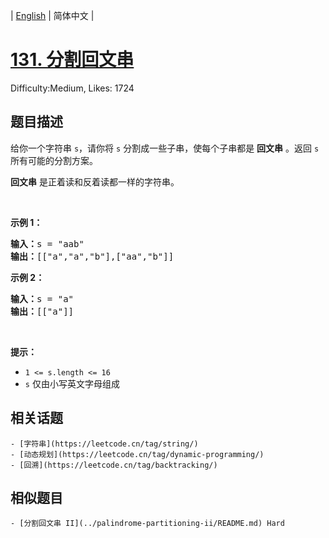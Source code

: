 
| [English](README_EN.md) | 简体中文 |

# [131. 分割回文串](https://leetcode.cn/problems/palindrome-partitioning/)
Difficulty:Medium, Likes: 1724

## 题目描述

<p>给你一个字符串 <code>s</code>，请你将<em> </em><code>s</code><em> </em>分割成一些子串，使每个子串都是 <strong>回文串</strong> 。返回 <code>s</code> 所有可能的分割方案。</p>

<p><strong>回文串</strong> 是正着读和反着读都一样的字符串。</p>

<p> </p>

<p><strong>示例 1：</strong></p>

<pre>
<strong>输入：</strong>s = "aab"
<strong>输出：</strong>[["a","a","b"],["aa","b"]]
</pre>

<p><strong>示例 2：</strong></p>

<pre>
<strong>输入：</strong>s = "a"
<strong>输出：</strong>[["a"]]
</pre>

<p> </p>

<p><strong>提示：</strong></p>

<ul>
	<li><code>1 <= s.length <= 16</code></li>
	<li><code>s</code> 仅由小写英文字母组成</li>
</ul>


## 相关话题

    - [字符串](https://leetcode.cn/tag/string/)
    - [动态规划](https://leetcode.cn/tag/dynamic-programming/)
    - [回溯](https://leetcode.cn/tag/backtracking/)

## 相似题目

    - [分割回文串 II](../palindrome-partitioning-ii/README.md) Hard 
